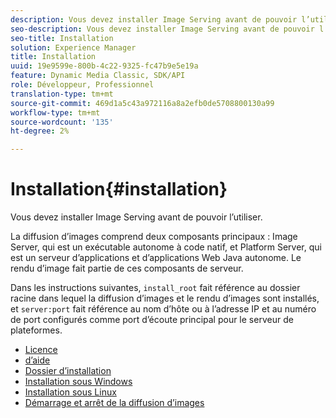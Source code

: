 ```yaml
---
description: Vous devez installer Image Serving avant de pouvoir l’utiliser.
seo-description: Vous devez installer Image Serving avant de pouvoir l’utiliser.
seo-title: Installation
solution: Experience Manager
title: Installation
uuid: 19e9599e-800b-4c22-9325-fc47b9e5e19a
feature: Dynamic Media Classic, SDK/API
role: Développeur, Professionnel
translation-type: tm+mt
source-git-commit: 469d1a5c43a972116a8a2efb0de5708800130a99
workflow-type: tm+mt
source-wordcount: '135'
ht-degree: 2%

---
```



# Installation{#installation}

Vous devez installer Image Serving avant de pouvoir l’utiliser.

La diffusion d’images comprend deux composants principaux : Image Server, qui est un exécutable autonome à code natif, et Platform Server, qui est un serveur d’applications et d’applications Web Java autonome. Le rendu d’image fait partie de ces composants de serveur.

Dans les instructions suivantes, `install_root` fait référence au dossier racine dans lequel la diffusion d’images et le rendu d’images sont installés, et `server:port` fait référence au nom d’hôte ou à l’adresse IP et au numéro de port configurés comme port d’écoute principal pour le serveur de plateformes.

* [Licence](c-licensing.md)
* [d’aide](c-contents.md)
* [Dossier d’installation](c-install-folder.md)
* [Installation sous Windows](t-installing-on-windows/t-installing-on-windows.md)
* [Installation sous Linux](c-installing-linux/c-installing-linux.md)
* [Démarrage et arrêt de la diffusion d’images](t-starting-and-stopping/t-starting-and-stopping.md)
